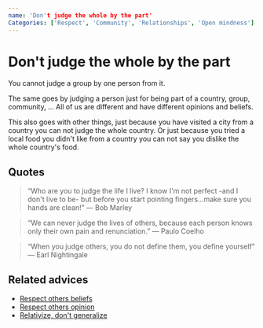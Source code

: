 ```yaml
---
name: 'Don't judge the whole by the part'
Categories: ['Respect', 'Community', 'Relationships', 'Open mindness']
---
```

# Don't judge the whole by the part

You cannot judge a group by one person from it.

The same goes by judging a person just for being part of a country, group, community, ... All of us are different and have different opinions and beliefs.

This also goes with other things, just because you have visited a city from a country you can not judge the whole country. Or just because you tried a local food you didn't like from a country you can not say you dislike the whole country's food.

## Quotes

> “Who are you to judge the life I live? I know I'm not perfect -and I don't live to be- but before you start pointing fingers...make sure you hands are clean!” ― Bob Marley

> “We can never judge the lives of others, because each person knows only their own pain and renunciation.” ― Paulo Coelho

> “When you judge others, you do not define them, you define yourself” ― Earl Nightingale

## Related advices

- [Respect others beliefs](../Respect%20others%20beliefs/index.md)
- [Respect others opinion](../Respect%20others%20opinion/index.md)
- [Relativize, don't generalize](../Relativize,%20don't%20generalize/index.md)